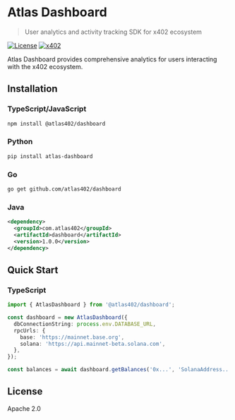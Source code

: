 # Atlas Dashboard

> User analytics and activity tracking SDK for x402 ecosystem

[![License](https://img.shields.io/badge/License-Apache%202.0-blue.svg)](https://opensource.org/licenses/Apache-2.0)
[![x402](https://img.shields.io/badge/x402-Compatible-green)](https://x402.org)

Atlas Dashboard provides comprehensive analytics for users interacting with the x402 ecosystem.

## Installation

### TypeScript/JavaScript

```bash
npm install @atlas402/dashboard
```

### Python

```bash
pip install atlas-dashboard
```

### Go

```bash
go get github.com/atlas402/dashboard
```

### Java

```xml
<dependency>
  <groupId>com.atlas402</groupId>
  <artifactId>dashboard</artifactId>
  <version>1.0.0</version>
</dependency>
```

## Quick Start

### TypeScript

```typescript
import { AtlasDashboard } from '@atlas402/dashboard';

const dashboard = new AtlasDashboard({
  dbConnectionString: process.env.DATABASE_URL,
  rpcUrls: {
    base: 'https://mainnet.base.org',
    solana: 'https://api.mainnet-beta.solana.com',
  },
});

const balances = await dashboard.getBalances('0x...', 'SolanaAddress...');
```

## License

Apache 2.0
